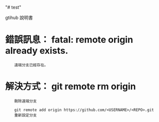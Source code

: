 "# test" 

gtihub 說明書

# 錯誤訊息：	fatal: remote origin already exists.
		遠端分支已經存在。

# 解決方式：	git remote rm origin
		刪除遠端分支

		git remote add origin https://github.com/<USERNAME>/<REPO>.git
		重新設定分支